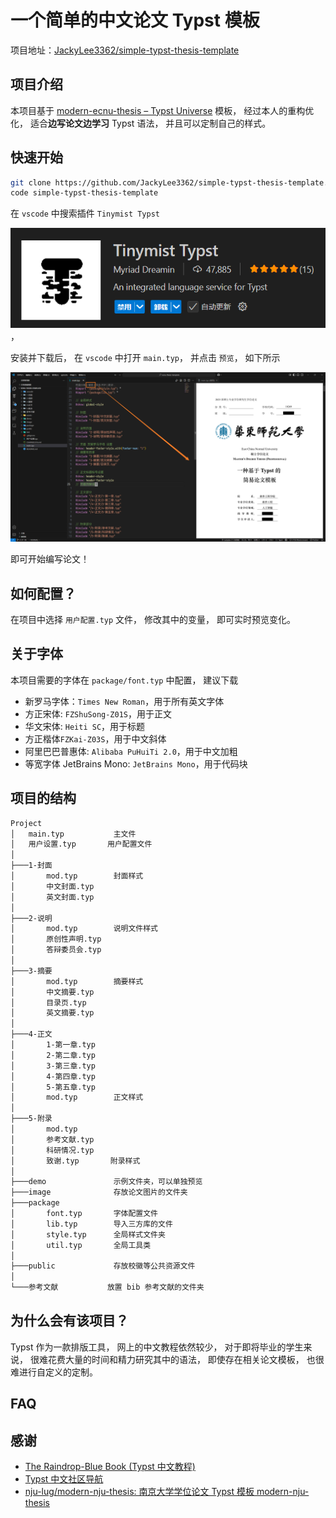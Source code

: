 # 一个简单的中文论文 Typst 模板

项目地址：[JackyLee3362/simple-typst-thesis-template](https://github.com/JackyLee3362/simple-typst-thesis-template)

## 项目介绍

本项目基于 [modern-ecnu-thesis – Typst Universe](https://typst.app/universe/package/modern-ecnu-thesis/) 模板，
经过本人的重构优化，
适合**边写论文边学习** Typst 语法，
并且可以定制自己的样式。

## 快速开始

```sh
git clone https://github.com/JackyLee3362/simple-typst-thesis-template.git
code simple-typst-thesis-template
```

在 `vscode` 中搜索插件 `Tinymist Typst`

![Tinymist Typst](assets/tinymist-typst.png)，

安装并下载后，
在 `vscode` 中打开 `main.typ`，
并点击 `预览`，
如下所示

![alt text](assets/vscode-typst-main-preview.png)

即可开始编写论文！

## 如何配置？

在项目中选择 `用户配置.typ` 文件，
修改其中的变量，
即可实时预览变化。

## 关于字体

本项目需要的字体在 `package/font.typ` 中配置，
建议下载

- 新罗马字体：`Times New Roman`，用于所有英文字体
- 方正宋体: `FZShuSong-Z01S`，用于正文
- 华文宋体: `Heiti SC`，用于标题
- 方正楷体`FZKai-Z03S`，用于中文斜体
- 阿里巴巴普惠体: `Alibaba PuHuiTi 2.0`，用于中文加粗
- 等宽字体 JetBrains Mono: `JetBrains Mono`，用于代码块

## 项目的结构

```sh
Project
│   main.typ           主文件
│   用户设置.typ       用户配置文件
│
├───1-封面
│       mod.typ        封面样式
│       中文封面.typ
│       英文封面.typ
│
├───2-说明
│       mod.typ        说明文件样式
│       原创性声明.typ
│       答辩委员会.typ
│
├───3-摘要
│       mod.typ        摘要样式
│       中文摘要.typ
│       目录页.typ
│       英文摘要.typ
│
├───4-正文
│       1-第一章.typ
│       2-第二章.typ
│       3-第三章.typ
│       4-第四章.typ
│       5-第五章.typ
│       mod.typ        正文样式
│
├───5-附录
│       mod.typ
│       参考文献.typ
│       科研情况.typ
│       致谢.typ       附录样式
│
├───demo               示例文件夹，可以单独预览
├───image              存放论文图片的文件夹
├───package
│       font.typ       字体配置文件
│       lib.typ        导入三方库的文件
│       style.typ      全局样式文件夹
│       util.typ       全局工具类
│
├───public             存放校徽等公共资源文件
│
└───参考文献           放置 bib 参考文献的文件夹

```

## 为什么会有该项目？

Typst 作为一款排版工具，
网上的中文教程依然较少，
对于即将毕业的学生来说，
很难花费大量的时间和精力研究其中的语法，
即使存在相关论文模板，
也很难进行自定义的定制。

## FAQ

## 感谢

- [The Raindrop-Blue Book (Typst 中文教程)](https://typst-doc-cn.github.io/tutorial/)
- [Typst 中文社区导航](https://typst-doc-cn.github.io/guide/)
- [nju-lug/modern-nju-thesis: 南京大学学位论文 Typst 模板 modern-nju-thesis](https://github.com/nju-lug/modern-nju-thesis)
